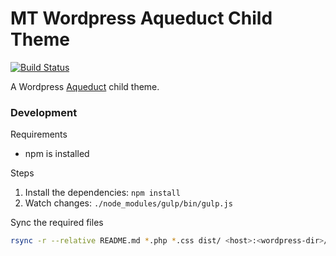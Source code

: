 # MT Wordpress Aqueduct Child Theme

[![Build Status](https://travis-ci.org/MirosTruckstop/aqueduct-mt.svg?branch=master)](https://travis-ci.org/MirosTruckstop/aqueduct-mt)

A Wordpress [Aqueduct](https://wordpress.org/themes/aqueduct/) child theme.

### Development

Requirements
* npm is installed

Steps
1. Install the dependencies: `npm install`
2. Watch changes: `./node_modules/gulp/bin/gulp.js`

Sync the required files
```sh
rsync -r --relative README.md *.php *.css dist/ <host>:<wordpress-dir>/wp-content/themes/aqueduct-mt/
```
